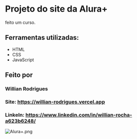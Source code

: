 # Projeto do site da Alura+ 

feito um curso.

## Ferramentas utilizadas:
* HTML
* CSS
* JavaScript

## Feito por
### Willian Rodrigues
### Site: https://willian-rodrigues.vercel.app
### LinkeIn: https://www.linkedin.com/in/willian-rocha-a623b6248/

![Alura+.png](https://github.com/WilRocha97/imagens/blob/main/Alura+.png)
